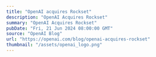 ```yaml
---
title: "OpenAI acquires Rockset"
description: "OpenAI Acquires Rockset"
summary: "OpenAI Acquires Rockset"
pubDate: "Fri, 21 Jun 2024 08:00:00 GMT"
source: "OpenAI Blog"
url: "https://openai.com/blog/openai-acquires-rockset"
thumbnail: "/assets/openai_logo.png"
---
```


